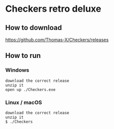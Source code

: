 # Checkers retro deluxe

## How to download
https://github.com/Thomas-X/Checkers/releases

## How to run
### Windows
```
download the correct release
unzip it
open up ./Checkers.exe
```
### Linux / macOS
```
download the correct release
unzip it
$ ./Checkers
```
